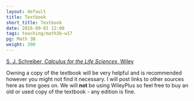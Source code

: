 ```yaml
---
layout: default
title: Textbook
short_title: Textbook
date: 2016-09-01 12:00
tags: teaching/math3b-w17
pg: Math 3B
weight: 200
---
```



[S. J. Schreiber, _Calculus for the Life Sciences_, Wiley][book]

Owning a copy of the textbook will be very helpful and is recommended however you might not find it necessary. I will post links to other sources here as time goes on. We will __not__ be using WileyPlus so feel free to buy an old or used copy of the textbook - any edition is fine. 


[book]: http://www.wiley.com/WileyCDA/Section/id-822944.html
